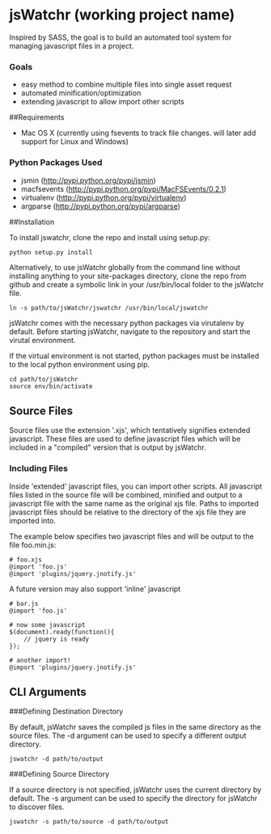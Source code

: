 jsWatchr (working project name)
===============================

Inspired by SASS, the goal is to build an automated tool system for
managing javascript files in a project.

### Goals

* easy method to combine multiple files into single asset request
* automated minification/optimization
* extending javascript to allow import other scripts

##Requirements

* Mac OS X (currently using fsevents to track file changes.  will later add support for Linux and Windows)

### Python Packages Used
* jsmin (http://pypi.python.org/pypi/jsmin)
* macfsevents (http://pypi.python.org/pypi/MacFSEvents/0.2.1)
* virtualenv (http://pypi.python.org/pypi/virtualenv)
* argparse (http://pypi.python.org/pypi/argparse)

##Installation

To install jswatchr, clone the repo and install using setup.py:

    python setup.py install

Alternatively, to use jsWatchr globally from the command line without
installing anything to your site-packages directory, clone the repo from github
and create a symbolic link in your /usr/bin/local folder to the jsWatchr file.
    
    ln -s path/to/jsWatchr/jswatchr /usr/bin/local/jswatchr

jsWatchr comes with the necessary python packages via virutalenv by default.
Before starting jsWatchr, navigate to the repository and start the virutal
environment.  

If the virtual environment is not started, python packages must be installed to
the local python environment using pip.

    cd path/to/jsWatchr
    source env/bin/activate

## Source Files

Source files use the extension '.xjs', which tentatively signifies extended
javascript.  These files are used to define javascript files which will be
included in a "compiled" version that is output by jsWatchr. 

### Including Files

Inside 'extended' javascript files, you can import other scripts.  All
javascript files listed in the source file will be combined, minified and
output to a javascript file with the same name as the original xjs file. Paths
to imported javascript files should be relative to the directory of the xjs
file they are imported into.

The example below specifies two javascript files and will be output to the file
foo.min.js:

    # foo.xjs
    @import 'foo.js'
    @import 'plugins/jquery.jnotify.js'

A future version may also support 'inline' javascript

    # bar.js
    @import 'foo.js'

    # now some javascript 
    $(document).ready(function(){
        // jquery is ready
    });

    # another import!
    @import 'plugins/jquery.jnotify.js'

## CLI Arguments

###Defining Destination Directory

By default, jsWatchr saves the compiled js files in the same directory as the
source files.  The -d argument can be used to specify a different output
directory.
    
    jswatchr -d path/to/output

###Defining Source Directory

If a source directory is not specified, jsWatchr uses the current directory by
default.  The -s argument can be used to specify the directory for jsWatchr to
discover files.

    jswatchr -s path/to/source -d path/to/output
